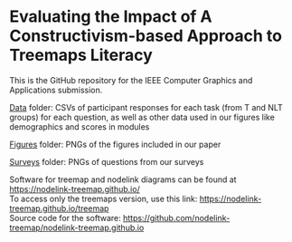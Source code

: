 # Evaluating the Impact of A Constructivism-based Approach to Treemaps Literacy

This is the GitHub repository for the IEEE Computer Graphics and Applications submission.

<a href="https://github.com/vis-graphics/treemaps-literacy/tree/main/data">Data</a> folder: CSVs of participant responses for each task (from T and NLT groups) for each question, as well as other data used in our figures like demographics and scores in modules

<a href="https://github.com/vis-graphics/treemaps-literacy/tree/main/figures">Figures</a> folder: PNGs of the figures included in our paper

<a href="https://github.com/vis-graphics/treemaps-literacy/tree/main/surveys">Surveys</a> folder: PNGs of questions from our surveys

Software for treemap and nodelink diagrams can be found at <a href="https://nodelink-treemap.github.io/">https://nodelink-treemap.github.io/</a> <br>
To access only the treemaps version, use this link: <a href="https://nodelink-treemap.github.io/treemap">https://nodelink-treemap.github.io/treemap</a><br>
Source code for the software: <a href="https://github.com/nodelink-treemap/nodelink-treemap.github.io">https://github.com/nodelink-treemap/nodelink-treemap.github.io</a>